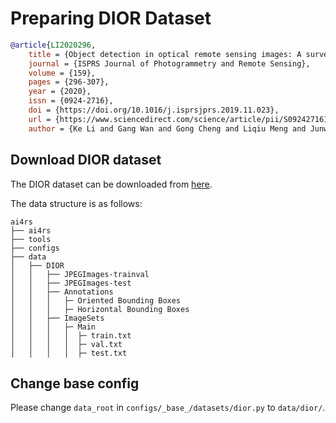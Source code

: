 # Preparing DIOR Dataset

<!-- [DATASET] -->

```bibtex
@article{LI2020296,
    title = {Object detection in optical remote sensing images: A survey and a new benchmark},
    journal = {ISPRS Journal of Photogrammetry and Remote Sensing},
    volume = {159},
    pages = {296-307},
    year = {2020},
    issn = {0924-2716},
    doi = {https://doi.org/10.1016/j.isprsjprs.2019.11.023},
    url = {https://www.sciencedirect.com/science/article/pii/S0924271619302825},
    author = {Ke Li and Gang Wan and Gong Cheng and Liqiu Meng and Junwei Han}
```

## Download DIOR dataset

The DIOR dataset can be downloaded from [here](https://gcheng-nwpu.github.io/#Datasets).

The data structure is as follows:

```none
ai4rs
├── ai4rs
├── tools
├── configs
├── data
│   ├── DIOR
│   │   ├── JPEGImages-trainval
│   │   ├── JPEGImages-test
│   │   ├── Annotations
│   │   │   ├─ Oriented Bounding Boxes
│   │   │   ├─ Horizontal Bounding Boxes
│   │   ├── ImageSets
│   │   │   ├─ Main
│   │   │   │  ├─ train.txt
│   │   │   │  ├─ val.txt
│   │   │   │  ├─ test.txt
```

## Change base config

Please change `data_root` in `configs/_base_/datasets/dior.py` to `data/dior/`.
